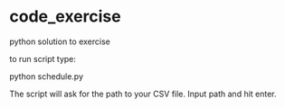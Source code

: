 # code_exercise
python solution to exercise

to run script type:

python schedule.py

The script will ask for the path to your CSV file. Input path and hit enter.
